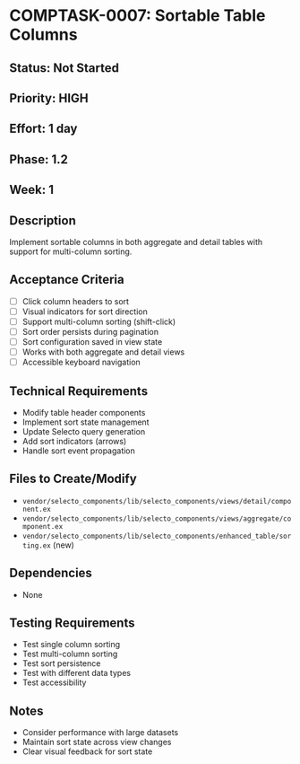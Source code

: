 # COMPTASK-0007: Sortable Table Columns

## Status: Not Started
## Priority: HIGH
## Effort: 1 day
## Phase: 1.2
## Week: 1

## Description
Implement sortable columns in both aggregate and detail tables with support for multi-column sorting.

## Acceptance Criteria
- [ ] Click column headers to sort
- [ ] Visual indicators for sort direction
- [ ] Support multi-column sorting (shift-click)
- [ ] Sort order persists during pagination
- [ ] Sort configuration saved in view state
- [ ] Works with both aggregate and detail views
- [ ] Accessible keyboard navigation

## Technical Requirements
- Modify table header components
- Implement sort state management
- Update Selecto query generation
- Add sort indicators (arrows)
- Handle sort event propagation

## Files to Create/Modify
- `vendor/selecto_components/lib/selecto_components/views/detail/component.ex`
- `vendor/selecto_components/lib/selecto_components/views/aggregate/component.ex`
- `vendor/selecto_components/lib/selecto_components/enhanced_table/sorting.ex` (new)

## Dependencies
- None

## Testing Requirements
- Test single column sorting
- Test multi-column sorting
- Test sort persistence
- Test with different data types
- Test accessibility

## Notes
- Consider performance with large datasets
- Maintain sort state across view changes
- Clear visual feedback for sort state